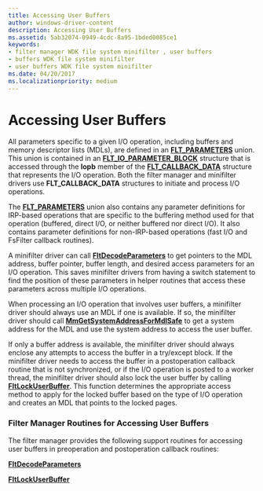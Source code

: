 ```yaml
---
title: Accessing User Buffers
author: windows-driver-content
description: Accessing User Buffers
ms.assetid: 5ab32074-0949-4cdc-8a95-1bded0085ce1
keywords:
- filter manager WDK file system minifilter , user buffers
- buffers WDK file system minifilter
- user buffers WDK file system minifilter
ms.date: 04/20/2017
ms.localizationpriority: medium
---
```


# Accessing User Buffers


All parameters specific to a given I/O operation, including buffers and memory descriptor lists (MDLs), are defined in an [**FLT\_PARAMETERS**](https://msdn.microsoft.com/library/windows/hardware/ff544673) union. This union is contained in an [**FLT\_IO\_PARAMETER\_BLOCK**](https://msdn.microsoft.com/library/windows/hardware/ff544638) structure that is accessed through the **Iopb** member of the [**FLT\_CALLBACK\_DATA**](https://msdn.microsoft.com/library/windows/hardware/ff544620) structure that represents the I/O operation. Both the filter manager and minifilter drivers use **FLT\_CALLBACK\_DATA** structures to initiate and process I/O operations.

The [**FLT\_PARAMETERS**](https://msdn.microsoft.com/library/windows/hardware/ff544673) union also contains any parameter definitions for IRP-based operations that are specific to the buffering method used for that operation (buffered, direct I/O, or neither buffered nor direct I/O). It also contains parameter definitions for non-IRP-based operations (fast I/O and FsFilter callback routines).

A minifilter driver can call [**FltDecodeParameters**](https://msdn.microsoft.com/library/windows/hardware/ff541956) to get pointers to the MDL address, buffer pointer, buffer length, and desired access parameters for an I/O operation. This saves minifilter drivers from having a switch statement to find the position of these parameters in helper routines that access these parameters across multiple I/O operations.

When processing an I/O operation that involves user buffers, a minifilter driver should always use an MDL if one is available. If so, the minifilter driver should call [**MmGetSystemAddressForMdlSafe**](https://msdn.microsoft.com/library/windows/hardware/ff554559) to get a system address for the MDL and use the system address to access the user buffer.

If only a buffer address is available, the minifilter driver should always enclose any attempts to access the buffer in a try/except block. If the minifilter driver needs to access the buffer in a postoperation callback routine that is not synchronized, or if the I/O operation is posted to a worker thread, the minifilter driver should also lock the user buffer by calling [**FltLockUserBuffer**](https://msdn.microsoft.com/library/windows/hardware/ff543371). This function determines the appropriate access method to apply for the locked buffer based on the type of I/O operation and creates an MDL that points to the locked pages.

### <span id="Filter_Manager_Routines_for_Accessing_User_Buffers"></span><span id="filter_manager_routines_for_accessing_user_buffers"></span><span id="FILTER_MANAGER_ROUTINES_FOR_ACCESSING_USER_BUFFERS"></span>Filter Manager Routines for Accessing User Buffers

The filter manager provides the following support routines for accessing user buffers in preoperation and postoperation callback routines:

[**FltDecodeParameters**](https://msdn.microsoft.com/library/windows/hardware/ff541956)

[**FltLockUserBuffer**](https://msdn.microsoft.com/library/windows/hardware/ff543371)

 

 




